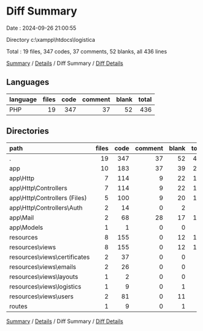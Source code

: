 # Diff Summary

Date : 2024-09-26 21:00:55

Directory c:\\xampp\\htdocs\\logistica

Total : 19 files,  347 codes, 37 comments, 52 blanks, all 436 lines

[Summary](results.md) / [Details](details.md) / Diff Summary / [Diff Details](diff-details.md)

## Languages
| language | files | code | comment | blank | total |
| :--- | ---: | ---: | ---: | ---: | ---: |
| PHP | 19 | 347 | 37 | 52 | 436 |

## Directories
| path | files | code | comment | blank | total |
| :--- | ---: | ---: | ---: | ---: | ---: |
| . | 19 | 347 | 37 | 52 | 436 |
| app | 10 | 183 | 37 | 39 | 259 |
| app\\Http | 7 | 114 | 9 | 22 | 145 |
| app\\Http\\Controllers | 7 | 114 | 9 | 22 | 145 |
| app\\Http\\Controllers (Files) | 5 | 100 | 9 | 20 | 129 |
| app\\Http\\Controllers\\Auth | 2 | 14 | 0 | 2 | 16 |
| app\\Mail | 2 | 68 | 28 | 17 | 113 |
| app\\Models | 1 | 1 | 0 | 0 | 1 |
| resources | 8 | 155 | 0 | 12 | 167 |
| resources\\views | 8 | 155 | 0 | 12 | 167 |
| resources\\views\\certificates | 2 | 37 | 0 | 0 | 37 |
| resources\\views\\emails | 2 | 26 | 0 | 0 | 26 |
| resources\\views\\layouts | 1 | 2 | 0 | 0 | 2 |
| resources\\views\\logistics | 1 | 9 | 0 | 1 | 10 |
| resources\\views\\users | 2 | 81 | 0 | 11 | 92 |
| routes | 1 | 9 | 0 | 1 | 10 |

[Summary](results.md) / [Details](details.md) / Diff Summary / [Diff Details](diff-details.md)